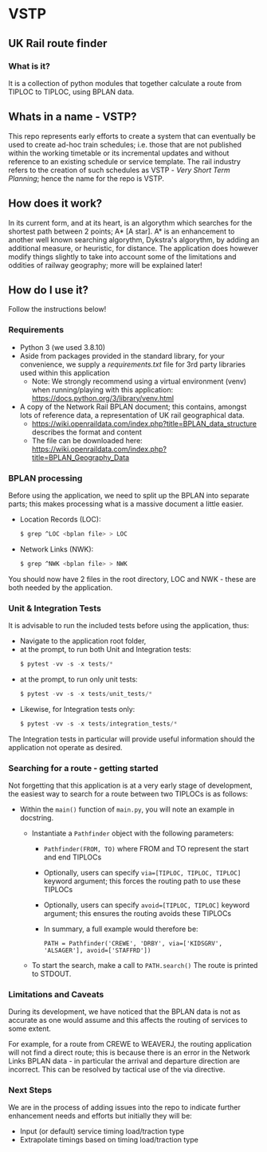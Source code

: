 # VSTP
## UK Rail route finder

### What is it?
It is a collection of python modules that together calculate a route from TIPLOC to TIPLOC, using BPLAN data.

## Whats in a name - VSTP?
This repo represents early efforts to create a system that can eventually be used to create ad-hoc train schedules; i.e. those that are not published within the working timetable or its incremental updates and without reference to an existing schedule or service template. The rail industry refers to the creation of such schedules as VSTP - *Very Short Term Planning*; hence the name for the repo is VSTP.

## How does it work?
In its current form, and at its heart, is an algorythm which searches for the shortest path between 2 points; A* [A star]. A* is an enhancement to another well known searching algorythm, Dykstra's algorythm, by adding an additional measure, or heuristic, for distance. The application does however modify things slightly to take into account some of the limitations and oddities of railway geography; more will be explained later!

## How do I use it?
Follow the instructions below!

### Requirements
* Python 3 (we used 3.8.10)
* Aside from packages provided in the standard library, for your convenience, we supply a *requirements.txt* file for 3rd party libraries used within this application
  * Note: We strongly recommend using a virtual environment (venv) when running/playing with this application: https://docs.python.org/3/library/venv.html
* A copy of the Network Rail BPLAN document; this contains, amongst lots of reference data, a representation of UK rail geographical data.
  * https://wiki.openraildata.com/index.php?title=BPLAN_data_structure describes the format and content
  * The file can be downloaded here: https://wiki.openraildata.com/index.php?title=BPLAN_Geography_Data

### BPLAN processing
Before using the application, we need to split up the BPLAN into separate parts; this makes processing what is a massive document a little easier.

* Location Records (LOC):
  ```bash
  $ grep ^LOC <bplan file> > LOC
  ```
* Network Links (NWK):
  ```bash
  $ grep ^NWK <bplan file> > NWK
  ```

You should now have 2 files in the root directory, LOC and NWK - these are both needed by the application.

### Unit & Integration Tests
It is advisable to run the included tests before using the application, thus:
* Navigate to the application root folder,
* at the prompt, to run both Unit and Integration tests:
  ```python
  $ pytest -vv -s -x tests/*
  ```
* at the prompt, to run only unit tests:
  ```python
  $ pytest -vv -s -x tests/unit_tests/*
  ```
* Likewise, for Integration tests only:
  ```python
  $ pytest -vv -s -x tests/integration_tests/*
  ```
The Integration tests in particular will provide useful information should the application not operate as desired.

### Searching for a route - getting started
Not forgetting that this application is at a very early stage of development, the easiest way to search for a route between two TIPLOCs is as follows:

* Within the ```main()``` function of ```main.py```, you will note an example in docstring.

    * Instantiate a ```Pathfinder``` object with the following parameters:
        * ```Pathfinder(FROM, TO)``` where FROM and TO represent the start and end TIPLOCs
        * Optionally, users can specify ```via=[TIPLOC, TIPLOC, TIPLOC]``` keyword argument; this forces the routing path to use these TIPLOCs
        * Optionally, users can specify ```avoid=[TIPLOC, TIPLOC]``` keyword argument; this ensures the routing avoids these TIPLOCs

        * In summary, a full example would therefore be:
            ```
            PATH = Pathfinder('CREWE', 'DRBY', via=['KIDSGRV', 'ALSAGER'], avoid=['STAFFRD'])
            ```
    * To start the search, make a call to ```PATH.search()``` The route is printed to STDOUT.

### Limitations and Caveats
During its development, we have noticed that the BPLAN data is not as accurate as one would assume and this affects the routing of services to some extent.

For example, for a route from CREWE to WEAVERJ, the routing application will not find a direct route; this is because there is an error in the Network Links BPLAN data - in particular the arrival and departure direction are incorrect. This can be resolved by tactical use of the via directive.

### Next Steps
We are in the process of adding issues into the repo to indicate further enhancement needs and efforts but initially they will be:
* Input (or default) service timing load/traction type
* Extrapolate timings based on timing load/traction type
